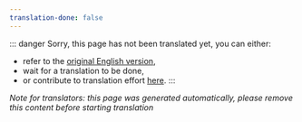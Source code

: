 ```yaml
---
translation-done: false
---
```

::: danger
Sorry, this page has not been translated yet, you can either:
- refer to the [original English version](<../../mapping/mediocre-map-assistant.md>),
- wait for a translation to be done,
- or contribute to translation effort [here](https://github.com/bsmg/wiki).
:::

_Note for translators: this page was generated automatically, please remove this content before starting translation_
